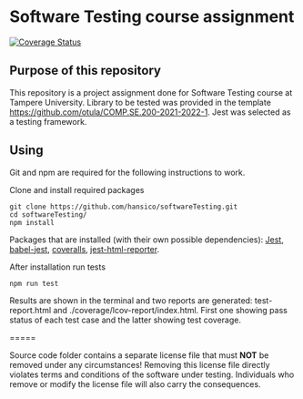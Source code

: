 # Software Testing course assignment
[![Coverage Status](https://coveralls.io/repos/github/hansico/softwareTesting/badge.svg?branch=main)](https://coveralls.io/github/hansico/softwareTesting?branch=main)

## Purpose of this repository

This repository is a project assignment done for Software Testing course at Tampere University. Library to be tested was provided in the template https://github.com/otula/COMP.SE.200-2021-2022-1. 
Jest was selected as a testing framework.

## Using
Git and npm are required for the following instructions to work.

Clone and install required packages
```
git clone https://github.com/hansico/softwareTesting.git
cd softwareTesting/
npm install
```
Packages that are installed (with their own possible dependencies): [Jest](https://github.com/facebook/jest), [babel-jest](https://github.com/facebook/jest), [coveralls](https://github.com/nickmerwin/node-coveralls), [jest-html-reporter](https://github.com/Hargne/jest-html-reporter).

After installation run tests
```
npm run test
```
Results are shown in the terminal and two reports are generated: test-report.html and ./coverage/lcov-report/index.html. First one showing pass status of each test case and the latter showing test coverage.

=====

Source code folder contains a separate license file that must **NOT** be removed under any circumstances!
Removing this license file directly violates terms and conditions of the software under testing.
Individuals who remove or modify the license file will also carry the consequences.
